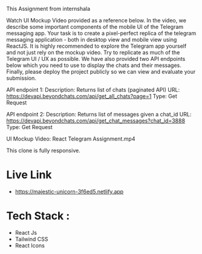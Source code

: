 This Assignment from internshala

Watch UI Mockup Video provided as a reference below. In the video, we describe some important components of the mobile UI of the Telegram messaging app.
Your task is to create a pixel-perfect replica of the telegram messaging application - both in desktop view and mobile view using ReactJS.
It is highly recommended to explore the Telegram app yourself and not just rely on the mockup video.
Try to replicate as much of the Telegram UI / UX as possible.
We have also provided two API endpoints below which you need to use to display the chats and their messages.
Finally, please deploy the project publicly so we can view and evaluate your submission.

API endpoint 1: 
Description: Returns list of chats (paginated API)
URL: https://devapi.beyondchats.com/api/get_all_chats?page=1
Type: Get Request

API endpoint 2: 
Description: Returns list of messages given a chat_id
URL: https://devapi.beyondchats.com/api/get_chat_messages?chat_id=3888
Type: Get Request

UI Mockup Video: React Telegram Assignment.mp4

This clone is fully responsive.

# Live Link

- https://majestic-unicorn-3f6ed5.netlify.app

# Tech Stack :

- React Js
- Tailwind CSS
- React Icons
